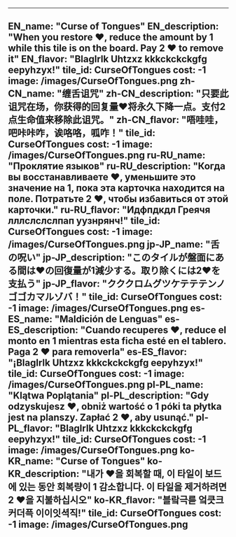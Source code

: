 ---

EN_name: "Curse of Tongues"
EN_description: "When you restore ❤️, reduce the amount by 1 while this tile is on the board. Pay 2 ❤️ to remove it"
EN_flavor: "Blaglrlk Uhtzxz kkkckckckgfg eepyhzyx!"
tile_id: CurseOfTongues
cost: -1
image: /images/CurseOfTongues.png
zh-CN_name: "缠舌诅咒"
zh-CN_description: "只要此诅咒在场，你获得的回复量❤️将永久下降一点。支付2点生命值来移除此诅咒。"
zh-CN_flavor: "唔哇哇，吧咔咔咋，诶咯咯，呱咋！"
tile_id: CurseOfTongues
cost: -1
image: /images/CurseOfTongues.png
ru-RU_name: "Проклятие языков"
ru-RU_description: "Когда вы восстанавливаете ❤️, уменьшите это значение на 1, пока эта карточка находится на поле. Потратьте 2 ❤️, чтобы избавиться от этой карточки."
ru-RU_flavor: "Идфпдкдл Греячя лллслслслпап уузнрянч!"
tile_id: CurseOfTongues
cost: -1
image: /images/CurseOfTongues.png
jp-JP_name: "舌の呪い"
jp-JP_description: "このタイルが盤面にある間は❤️の回復量が1減少する。取り除くには2❤️を支払う"
jp-JP_flavor: "クククロムグツケテテテンノゴゴカマルゾバ！"
tile_id: CurseOfTongues
cost: -1
image: /images/CurseOfTongues.png
es-ES_name: "Maldición de Lenguas"
es-ES_description: "Cuando recuperes ❤️, reduce el monto en 1 mientras esta ficha esté en el tablero. Paga 2 ❤️ para removerla"
es-ES_flavor: "¡Blaglrlk Uhtzxz kkkckckckgfg eepyhzyx!"
tile_id: CurseOfTongues
cost: -1
image: /images/CurseOfTongues.png
pl-PL_name: "Klątwa Poplątania"
pl-PL_description: "Gdy odzyskujesz ❤️, obniż wartość o 1 póki ta płytka jest na planszy. Zapłać 2 ❤️, aby usunąć."
pl-PL_flavor: "Blaglrlk Uhtzxz kkkckckckgfg eepyhzyx!"
tile_id: CurseOfTongues
cost: -1
image: /images/CurseOfTongues.png
ko-KR_name: "Curse of Tongues"
ko-KR_description: "내가 ❤️을 회복할 때, 이 타일이 보드에 있는 동안 회복량이 1 감소합니다. 이 타일을 제거하려면 2 ❤️을 지불하십시오"
ko-KR_flavor: "블랔극륻 엌큿크커더픅 이이잇셕직!"
tile_id: CurseOfTongues
cost: -1
image: /images/CurseOfTongues.png
---